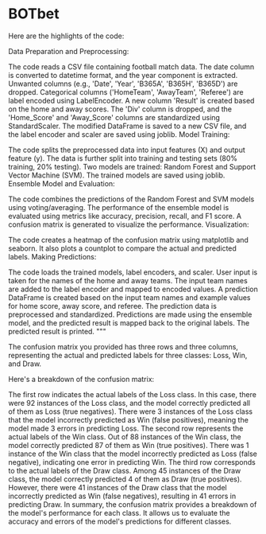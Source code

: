 # BOTbet
Here are the highlights of the code:

Data Preparation and Preprocessing:

The code reads a CSV file containing football match data.
The date column is converted to datetime format, and the year component is extracted.
Unwanted columns (e.g., 'Date', 'Year', 'B365A', 'B365H', 'B365D') are dropped.
Categorical columns ('HomeTeam', 'AwayTeam', 'Referee') are label encoded using LabelEncoder.
A new column 'Result' is created based on the home and away scores.
The 'Div' column is dropped, and the 'Home_Score' and 'Away_Score' columns are standardized using StandardScaler.
The modified DataFrame is saved to a new CSV file, and the label encoder and scaler are saved using joblib.
Model Training:

The code splits the preprocessed data into input features (X) and output feature (y).
The data is further split into training and testing sets (80% training, 20% testing).
Two models are trained: Random Forest and Support Vector Machine (SVM).
The trained models are saved using joblib.
Ensemble Model and Evaluation:

The code combines the predictions of the Random Forest and SVM models using voting/averaging.
The performance of the ensemble model is evaluated using metrics like accuracy, precision, recall, and F1 score.
A confusion matrix is generated to visualize the performance.
Visualization:

The code creates a heatmap of the confusion matrix using matplotlib and seaborn.
It also plots a countplot to compare the actual and predicted labels.
Making Predictions:

The code loads the trained models, label encoders, and scaler.
User input is taken for the names of the home and away teams.
The input team names are added to the label encoder and mapped to encoded values.
A prediction DataFrame is created based on the input team names and example values for home score, away score, and referee.
The prediction data is preprocessed and standardized.
Predictions are made using the ensemble model, and the predicted result is mapped back to the original labels.
The predicted result is printed.
"""

The confusion matrix you provided has three rows and three columns, representing the actual and predicted labels for three classes: Loss, Win, and Draw.

Here's a breakdown of the confusion matrix:

The first row indicates the actual labels of the Loss class. In this case, there were 92 instances of the Loss class, and the model correctly predicted all of them as Loss (true negatives). There were 3 instances of the Loss class that the model incorrectly predicted as Win (false positives), meaning the model made 3 errors in predicting Loss.
The second row represents the actual labels of the Win class. Out of 88 instances of the Win class, the model correctly predicted 87 of them as Win (true positives). There was 1 instance of the Win class that the model incorrectly predicted as Loss (false negative), indicating one error in predicting Win.
The third row corresponds to the actual labels of the Draw class. Among 45 instances of the Draw class, the model correctly predicted 4 of them as Draw (true positives). However, there were 41 instances of the Draw class that the model incorrectly predicted as Win (false negatives), resulting in 41 errors in predicting Draw.
In summary, the confusion matrix provides a breakdown of the model's performance for each class. It allows us to evaluate the accuracy and errors of the model's predictions for different classes.
